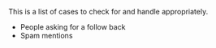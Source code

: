 This is a list of cases to check for and handle appropriately.

- People asking for a follow back
- Spam mentions